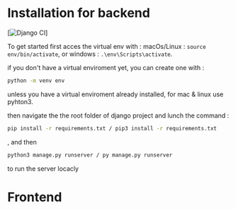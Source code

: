 # Installation for backend

[![Django CI](https://github.com/na0495/geo-craft/actions/workflows/django.yml/badge.svg)]

To get started first acces the virtual env with :
macOs/Linux : `source env/bin/activate`, or windows : `.\env\Scripts\activate`.

if you don't have a virtual enviroment yet, you can create one with :

```sh
python -m venv env
```

unless you have a virtual enviroment already installed, for mac & linux use pyhton3.

then navigate the the root folder of django project and lunch the command :

```sh
pip install -r requirements.txt / pip3 install -r requirements.txt
```

, and then

```sh
python3 manage.py runserver / py manage.py runserver
```

to run the server locacly

<!-- ## Contribute

Feel free to contribute to Crafting hub backend project, you can find the source code on [Github]


## License

coming soon ... -->

# Frontend
